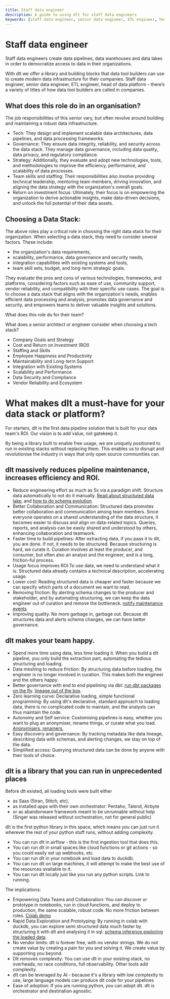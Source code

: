 ```yaml
---
title: Staff data engineer
description: A guide to using dlt for staff data engineers
keywords: [staff data engineer, senior data engineer, ETL engineer, head of data platform, data platform engineer]
---
```


# Staff data engineer

Staff data engineers create data pipelines, data warehouses and data lakes in order to democratize access to data in their organizations.

With dlt we offer a library and building blocks that data tool builders can use to create modern data infrastructure for their companies.
Staff data engineer, senior data engineer, ETL engineer, head of data platform - there’s a variety of titles of how data tool builders are called in companies.

## What does this role do in an organisation?
The job responsibilities of this senior vary, but often revolve around building and maintaining a robust data infrastructure.

* Tech: They design and implement scalable data architectures, data pipelines, and data processing frameworks.
* Governance: They ensure data integrity, reliability, and security across the data stack. They manage data governance, including data quality, data privacy, and regulatory compliance.
* Strategy: Additionally, they evaluate and adopt new technologies, tools, and methodologies to improve the efficiency, performance, and scalability of data processes.
* Team skills and staffing: Their responsibilities also involve providing technical leadership, mentoring team members, driving innovation, and aligning the data strategy with the organization's overall goals.
* Return on investment focus: Ultimately, their focus is on empowering the organization to derive actionable insights, make data-driven decisions, and unlock the full potential of their data assets.


## Choosing a Data Stack:
The above roles play a critical role in choosing the right data stack for their organization.
When selecting a data stack, they need to consider several factors. These include:
- the organization's data requirements,
- scalability, performance, data governance and security needs,
- integration capabilities with existing systems and tools,
- team skill sets, budget, and long-term strategic goals.

They evaluate the pros and cons of various technologies, frameworks, and platforms, considering factors such as ease of use, community support, vendor reliability, and compatibility with their specific use cases.
The goal is to choose a data stack that aligns with the organization's needs, enables efficient data processing and analysis, promotes data governance and security, and empowers teams to deliver valuable insights and solutions.

What does this role do for their team?

What does a senior architect or engineer consider when choosing a tech stack?

- Company Goals and Strategy
- Cost and Return on Investment (ROI)
- Staffing and Skills
- Employee Happiness and Productivity
- Maintainability and Long-term Support
- Integration with Existing Systems
- Scalability and Performance
- Data Security and Compliance
- Vendor Reliability and Ecosystem


# What makes dlt a must-have for your data stack or platform?

For starters, dlt is the first data pipeline solution that is built for your data team's ROI. Our vision is to add value, not gatekeep it.

By being a library built to enable free usage, we are uniquely positioned to run in existing stacks without replacing them. This enables us to disrupt and revolutionise the industry in ways that only open source communities can.


## dlt massively reduces pipeline maintenance, increases efficiency and ROI.

- Reduce engineering effort as much as 5x via a paradigm shift. Structure data automatically to not do it manually. [Read about structured data lake](https://dlthub.com/docs/blog/next-generation-data-platform), and [how to do schema evolution](https://dlthub.com/docs/general-usage/schema-evolution).
- Better Collaboration and Communication: Structured data promotes better collaboration and communication among team members. Since everyone operates on a shared understanding of the data structure, it becomes easier to discuss and align on data-related topics. Queries, reports, and analysis can be easily shared and understood by others, enhancing collaboration and teamwork.
- Faster time to build pipelines: After extracting data, if you pass it to dlt, you are done. If not, it needs to be structured. Because structuring is hard, we curate it. Curation involves at least the producer, and consumer, but often also an analyst and the engineer, and is a long, friction-ful process.
- Usage focus improves ROI.To use data, we need to understand what it is. Structured data already contains a technical description, accelerating usage.
- Lower cost: Reading structured data is cheaper and faster because we can specify which parts of a document we want to read.
- Removing friction: By alerting schema changes to the producer and stakeholder, and by automating structuring, we can keep the data engineer out of curation and remove the bottleneck. [notify maintenance events](../running-in-production/running#inspect-save-and-alert-on-schema-changes)
- Improving quality. No more garbage in, garbage out. Because dlt structures data and alerts schema changes, we can have better governance.

## dlt makes your team happy.

- Spend more time using data, less time loading it. When you build a dlt pipeline, you only build the extraction part, automating the tedious structuring and loading.
- Data meshing to reduce friction: By structuring data before loading, the engineer is no longer involved in curation. This makes both the engineer and the others happy.
- Better governance with end to end pipelining via dbt: [run dbt packages on the fly](../using-loaded-data/transforming-the-data#transforming-the-data-using-dbt). [lineage out of the box](../using-loaded-data/understanding-the-tables).
- Zero learning curve: Declarative loading, simple functional programming: By using dlt's declarative, standard approach to loading data, there is no complicated code to maintain, and the analysts can thus maintain the code.
- Autonomy and Self service: Customising pipelines is easy, whether you want to plug an anonymiser, rename things, or curate what you load. [Anonymisers, renamers](../customizations/customizing-pipelines/pseudonymizing_columns),
- Easy discovery and governance: By tracking metadata like data lineage, describing data with schemas, and alerting changes, we stay on top of the data.
- Simplified access: Querying structured data can be done by anyone with their tools of choice.

## dlt is a library that you can run in unprecedented places

Before dlt existed, all loading tools were built either
- as Saas (5tran, Stitch, etc),
- as installed apps with their own orchestrator: Pentaho, Talend, Airbyte
- or as abandonware framework meant to be unrunnable without help (Singer was released without orchestration, not for general public)

dlt is the first python library in this space, which means you can just run it wherever the rest of your python stuff runs, without adding complexity.
- You can run dlt in airflow - this is the first ingestion tool that does this.
- You can run dlt in small spaces like cloud functions or git actions - so you could easily set up webhooks, etc.
- You can run dlt in your notebook and load data to duckdb.
- You can run dlt on large machines, it will attempt to make the best use of the resources available to it.
- You can run dlt locally just like you run any python scripts. Link to running.

The implications:
- Empowering Data Teams and Collaboration: You can discover or prototype in notebooks, run in cloud functions, and deploy to production, the same scalable, robust code. No more friction between roles. [Colab demo](https://colab.research.google.com/drive/1NfSB1DpwbbHX9_t5vlalBTf13utwpMGx?usp=sharing#scrollTo=A3NRS0y38alk)
- Rapid Data Exploration and Prototyping: By running in colab with duckdb, you can explore semi structured data much faster by structuring it with dlt and analysing it in sql.  [schema inference](../general-usage/schema#data-normalizer),[exploring the loaded data](../using-loaded-data/understanding-the-tables#show-tables-and-data-in-the-destination).
- No vendor limits: dlt is forever free, with no vendor strings. We do not create value by creating a pain for you and solving it. We create value by supporting you beyond.
- Dlt removes complexity: You can use dlt in your existing stack, no overheads, no race conditions, full observability. Other tools add complexity.
- dlt can be leveraged by AI - because it's a library with low complexity to use, large language models can produce dlt code for your pipelines
- Ease of adoption: If you are running python, you can adopt dlt. dlt is orchestrator and destination agnostic.



